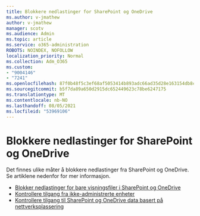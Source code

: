 ```yaml
---
title: Blokkere nedlastinger for SharePoint og OneDrive
ms.author: v-jmathew
author: v-jmathew
manager: scotv
ms.audience: Admin
ms.topic: article
ms.service: o365-administration
ROBOTS: NOINDEX, NOFOLLOW
localization_priority: Normal
ms.collection: Adm_O365
ms.custom:
- "9004146"
- "7241"
ms.openlocfilehash: 87f0b48f5c3ef68af5053414b893adc66ad35d28e163154db8c3f2b3a52cf4a7
ms.sourcegitcommit: b5f7da89a650d2915dc652449623c78be6247175
ms.translationtype: MT
ms.contentlocale: nb-NO
ms.lasthandoff: 08/05/2021
ms.locfileid: "53969106"
---
```

# <a name="block-downloads-for-sharepoint-and-onedrive"></a>Blokkere nedlastinger for SharePoint og OneDrive

Det finnes ulike måter å blokkere nedlastinger fra SharePoint og OneDrive. Se artiklene nedenfor for mer informasjon.

- [Blokker nedlastinger for bare visningsfiler i SharePoint og OneDrive](https://support.microsoft.com/office/block-downloads-for-view-only-files-in-sharepoint-and-onedrive-6051184b-62ac-4149-b874-13dcd40ef91e)
- [Kontrollere tilgang fra ikke-administrerte enheter](https://docs.microsoft.com/sharepoint/control-access-from-unmanaged-devices)
- [Kontrollere tilgang til SharePoint og OneDrive data basert på nettverksplassering](https://docs.microsoft.com/sharepoint/control-access-based-on-network-location)
